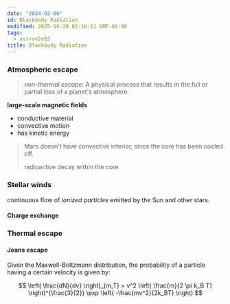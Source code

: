 ```yaml
---
date: "2024-02-06"
id: Blackbody Radiation
modified: 2025-10-29 02:16:11 GMT-04:00
tags:
  - astron2e03
title: Blackbody Radiation
---
```


### Atmospheric escape

> _non-thermal escape_: A physical process that results in the full or partial loss of a planet's atmosphere.

**large-scale magnetic fields**

- conductive material
- convective motion
- has kinetic energy

> Mars doesn't have convective interior, since the core has been cooled off.
>
> radioactive decay within the core

### Stellar winds

continuous flow of _ionized particles_ emitted by the Sun and other stars.

#### Charge exchange

### Thermal escape

#### Jeans escape

Given the Maxwell-Boltzmann distribution, the probability of a particle having a certain velocity is given by:

$$
\left( \frac{dN}{dv} \right)_{m,T} = v^2 \left( \frac{m}{2 \pi k_B T} \right)^{\frac{3}{2}} \exp \left( -\frac{mv^2}{2k_BT} \right)
$$
